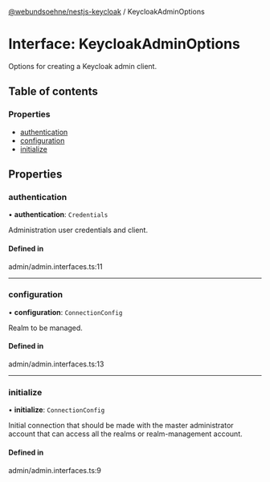 [@webundsoehne/nestjs-keycloak](../README.md) / KeycloakAdminOptions

# Interface: KeycloakAdminOptions

Options for creating a Keycloak admin client.

## Table of contents

### Properties

- [authentication](KeycloakAdminOptions.md#authentication)
- [configuration](KeycloakAdminOptions.md#configuration)
- [initialize](KeycloakAdminOptions.md#initialize)

## Properties

### authentication

• **authentication**: `Credentials`

Administration user credentials and client.

#### Defined in

admin/admin.interfaces.ts:11

___

### configuration

• **configuration**: `ConnectionConfig`

Realm to be managed.

#### Defined in

admin/admin.interfaces.ts:13

___

### initialize

• **initialize**: `ConnectionConfig`

Initial connection that should be made with the master administrator account that can access all the realms or realm-management account.

#### Defined in

admin/admin.interfaces.ts:9
